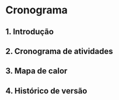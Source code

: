 # Cronograma

## 1. Introdução

## 2. Cronograma de atividades

## 3. Mapa de calor

## 4. Histórico de versão
